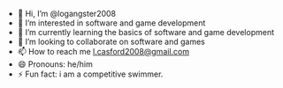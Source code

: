 - 👋 Hi, I’m @logangster2008
- 👀 I’m interested in software and game development
- 🌱 I’m currently learning the basics of software and game development
- 💞️ I’m looking to collaborate on software and games
- 📫 How to reach me l.casford2008@gmail.com
- 😄 Pronouns: he/him
- ⚡ Fun fact: i am a competitive swimmer.

<!---
logangster2008/logangster2008 is a ✨ special ✨ repository because its `README.md` (this file) appears on your GitHub profile.
You can click the Preview link to take a look at your changes.
--->
